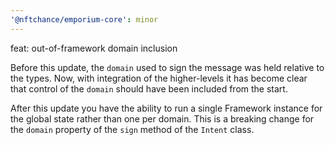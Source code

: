 ```yaml
---
'@nftchance/emporium-core': minor
---
```


feat: out-of-framework domain inclusion

Before this update, the `domain` used to sign the message was held relative to the types. Now, with integration of the higher-levels it has become clear that control of the `domain` should have been included from the start.

After this update you have the ability to run a single Framework instance for the global state rather than one per domain. This is a breaking change for the `domain` property of the `sign` method of the `Intent` class.
